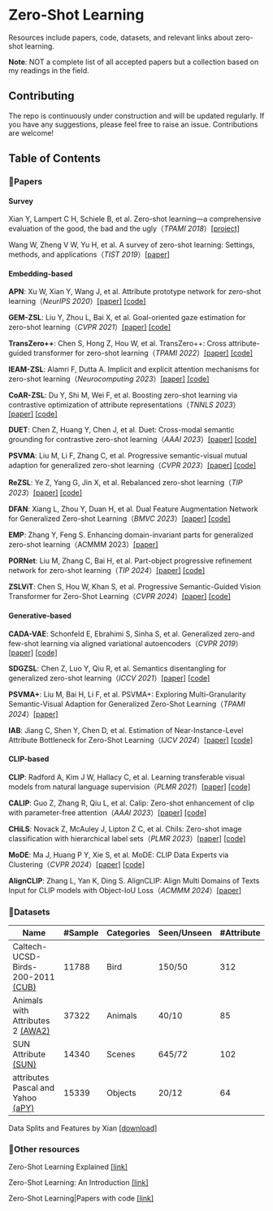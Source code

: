 # Zero-Shot Learning

Resources include papers, code, datasets, and relevant links about zero-shot learning. 

**Note**: NOT a complete list of all accepted papers but a collection based on my readings in the field.



## Contributing

The repo is continuously under construction and will be updated regularly. If you have any suggestions, please feel free to raise an issue.  Contributions are welcome!



## Table of Contents

### :page_with_curl:Papers

#### Survey

Xian Y, Lampert C H, Schiele B, et al. Zero-shot learning—a comprehensive evaluation of the good, the bad and the ugly（*TPAMI 2018*）[[project]](https://www.mpi-inf.mpg.de/departments/computer-vision-and-machine-learning/research/zero-shot-learning/zero-shot-learning-the-good-the-bad-and-the-ugly/)

Wang W, Zheng V W, Yu H, et al. A survey of zero-shot learning: Settings, methods, and applications（*TIST 2019*）[[paper]](https://dl.acm.org/doi/abs/10.1145/3293318)

#### Embedding-based

**APN**: Xu W, Xian Y, Wang J, et al. Attribute prototype network for zero-shot learning（*NeurIPS 2020*）[[paper]](https://papers.nips.cc/paper/2020/file/fa2431bf9d65058fe34e9713e32d60e6-Paper.pdf) [[code]](https://github.com/wenjiaXu/APN-ZSL)

**GEM-ZSL**: Liu Y, Zhou L, Bai X, et al. Goal-oriented gaze estimation for zero-shot learning（*CVPR 2021*）[[paper]](https://openaccess.thecvf.com/content/CVPR2021/papers/Liu_Goal-Oriented_Gaze_Estimation_for_Zero-Shot_Learning_CVPR_2021_paper.pdf) [[code]](https://github.com/osierboy/GEM-ZSL)

**TransZero++**: Chen S, Hong Z, Hou W, et al. TransZero++: Cross attribute-guided transformer for zero-shot learning（*TPAMI 2022*）[[paper]](https://ieeexplore.ieee.org/document/9987664) [[code]](https://github.com/shiming-chen/TransZero_pp)

**IEAM-ZSL**: Alamri F, Dutta A. Implicit and explicit attention mechanisms for zero-shot learning（*Neurocomputing 2023*）[[paper]](https://www.sciencedirect.com/science/article/abs/pii/S0925231223002291) [[code]](https://github.com/faisalalamri0/ieam-zsl)

**CoAR-ZSL**: Du Y, Shi M, Wei F, et al. Boosting zero-shot learning via contrastive optimization of attribute representations（*TNNLS 2023*）[[paper]](https://arxiv.org/pdf/2207.03824) [[code]](https://github.com/dyabel/CoAR-ZSL)

**DUET**: Chen Z, Huang Y, Chen J, et al. Duet: Cross-modal semantic grounding for contrastive zero-shot learning（*AAAI 2023*）[[paper]](https://arxiv.org/pdf/2207.01328) [[code]](https://github.com/zjukg/DUET)

**PSVMA**: Liu M, Li F, Zhang C, et al. Progressive semantic-visual mutual adaption for generalized zero-shot learning（*CVPR 2023*）[[paper]](https://openaccess.thecvf.com/content/CVPR2023/papers/Liu_Progressive_Semantic-Visual_Mutual_Adaption_for_Generalized_Zero-Shot_Learning_CVPR_2023_paper.pdf) [[code]](https://github.com/ManLiuCoder/PSVMA)

**ReZSL**: Ye Z, Yang G, Jin X, et al. Rebalanced zero-shot learning（*TIP 2023*）[[paper]](https://ieeexplore.ieee.org/abstract/document/10188601) [[code]](https://github.com/FouriYe/ReZSL-TIP23)

**DFAN**: Xiang L, Zhou Y, Duan H, et al. Dual Feature Augmentation Network for Generalized Zero-shot Learning（*BMVC 2023*）[[paper]](https://papers.bmvc2023.org/0534.pdf) [[code]](https://github.com/Sion1/DFAN)

**EMP**: Zhang Y, Feng S. Enhancing domain-invariant parts for generalized zero-shot learning（ACMMM 2023）[[paper]](https://dl.acm.org/doi/abs/10.1145/3581783.3611764)

**PORNet**: Liu M, Zhang C, Bai H, et al. Part-object progressive refinement network for zero-shot learning（*TIP 2024*）[[paper]](https://ieeexplore.ieee.org/document/10471325) [[code]](https://github.com/ManLiuCoder/POPRNet)

**ZSLViT**: Chen S, Hou W, Khan S, et al. Progressive Semantic-Guided Vision Transformer for Zero-Shot Learning（*CVPR 2024*）[[paper]](https://openaccess.thecvf.com/content/CVPR2024/papers/Chen_Progressive_Semantic-Guided_Vision_Transformer_for_Zero-Shot_Learning_CVPR_2024_paper.pdf) [[code]](https://github.com/shiming-chen/ZSLViT)

#### Generative-based

**CADA-VAE**: Schonfeld E, Ebrahimi S, Sinha S, et al. Generalized zero-and few-shot learning via aligned variational autoencoders（*CVPR 2019*）[[paper]](https://arxiv.org/pdf/1812.01784.pdf) [[code]](https://github.com/edgarschnfld/CADA-VAE-PyTorch)

**SDGZSL**: Chen Z, Luo Y, Qiu R, et al. Semantics disentangling for generalized zero-shot learning（*ICCV 2021*）[[paper]](https://openaccess.thecvf.com/content/ICCV2021/papers/Chen_Semantics_Disentangling_for_Generalized_Zero-Shot_Learning_ICCV_2021_paper.pdf) [[code]](https://github.com/uqzhichen/SDGZSL)

**PSVMA+**: Liu M, Bai H, Li F, et al. PSVMA+: Exploring Multi-Granularity Semantic-Visual Adaption for Generalized Zero-Shot Learning（*TPAMI 2024*）[[paper]](https://ieeexplore.ieee.org/abstract/document/10693541)

**IAB**: Jiang C, Shen Y, Chen D, et al. Estimation of Near-Instance-Level Attribute Bottleneck for Zero-Shot Learning（*IJCV 2024*）[[paper]](https://link.springer.com/article/10.1007/s11263-024-02021-x) [[code]](https://github.com/LanchJL/IAB-GZSL)

#### CLIP-based

**CLIP**: Radford A, Kim J W, Hallacy C, et al. Learning transferable visual models from natural language supervision（*PLMR 2021*）[[paper]](https://proceedings.mlr.press/v139/radford21a/radford21a.pdf) [[code]](https://github.com/OpenAI/CLIP)

**CALIP**: Guo Z, Zhang R, Qiu L, et al. Calip: Zero-shot enhancement of clip with parameter-free attention（*AAAI 2023*）[[paper]](https://arxiv.org/pdf/2209.14169) [[code]](https://github.com/ZiyuGuo99/CALIP)

**CHiLS**: Novack Z, McAuley J, Lipton Z C, et al. Chils: Zero-shot image classification with hierarchical label sets（*PLMR 2023*）[[paper]](https://proceedings.mlr.press/v202/novack23a/novack23a.pdf) [[code]](https://github.com/acmi-lab/CHILS)

**MoDE**: Ma J, Huang P Y, Xie S, et al. MoDE: CLIP Data Experts via Clustering（*CVPR 2024*）[[paper]](https://openaccess.thecvf.com/content/CVPR2024/papers/Ma_MoDE_CLIP_Data_Experts_via_Clustering_CVPR_2024_paper.pdf) [[code]](https://github.com/facebookresearch/MetaCLIP/tree/main/mode)

**AlignCLIP**: Zhang L, Yan K, Ding S. AlignCLIP: Align Multi Domains of Texts Input for CLIP models with Object-IoU Loss（*ACMMM 2024*）[[paper]](https://openreview.net/pdf?id=td6ndgRL6l)



### :file_folder:Datasets

| Name                                                         | #Sample | Categories | Seen/Unseen | #Attribute |
| ------------------------------------------------------------ | ------- | ---------- | ----------- | ---------- |
| Caltech-UCSD-Birds-200-2011 [(CUB)](http://www.vision.caltech.edu/datasets/cub_200_2011/) | 11788   | Bird       | 150/50      | 312        |
| Animals with Attributes 2 [(AWA2)](https://cvml.ista.ac.at/AwA2) | 37322   | Animals    | 40/10       | 85         |
| SUN Attribute [(SUN)](https://cs.brown.edu/~gmpatter/sunattributes.html) | 14340   | Scenes     | 645/72      | 102        |
| attributes Pascal and Yahoo [(aPY)](https://vision.cs.uiuc.edu/attributes/) | 15339   | Objects    | 20/12       | 64         |

Data Splits and Features by Xian [[download]](http://datasets.d2.mpi-inf.mpg.de/xian/xlsa17.zip)



### :link:Other resources

Zero-Shot Learning  Explained [[link]](https://encord.com/blog/zero-shot-learning-explained/)

Zero-Shot Learning: An Introduction [[link]](https://learnopencv.com/zero-shot-learning-an-introduction/)

Zero-Shot Learning|Papers with code [[link]](https://paperswithcode.com/task/zero-shot-learning)
